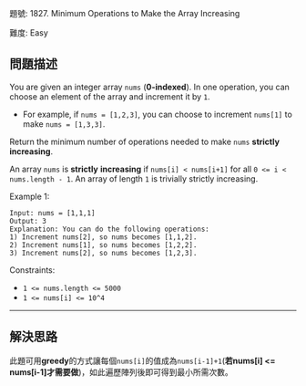 題號: 1827. Minimum Operations to Make the Array Increasing

難度: Easy

## 問題描述

You are given an integer array `nums` (**0-indexed**). In one operation, you can choose an element of the array and increment it by `1`.

- For example, if `nums = [1,2,3]`, you can choose to increment `nums[1]` to make `nums = [1,3,3]`.

Return the minimum number of operations needed to make `nums` **strictly** **increasing**.

An array `nums` is **strictly** **increasing** if `nums[i] < nums[i+1]` for all `0 <= i < nums.length - 1`. An array of length `1` is trivially strictly increasing.

Example 1:

```
Input: nums = [1,1,1]
Output: 3
Explanation: You can do the following operations:
1) Increment nums[2], so nums becomes [1,1,2].
2) Increment nums[1], so nums becomes [1,2,2].
3) Increment nums[2], so nums becomes [1,2,3].
```

Constraints:

- `1 <= nums.length <= 5000`
- `1 <= nums[i] <= 10^4`



---
## 解決思路

此題可用**greedy**的方式讓每個`nums[i]`的值成為`nums[i-1]+1`(**若nums[i] <= nums[i-1]才需要做**)，如此遍歷陣列後即可得到最小所需次數。
